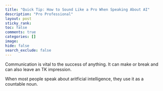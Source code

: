 ```yaml
---
title: "Quick Tip: How to Sound Like a Pro When Speaking About AI"
description: "Pro Professional"
layout: post
sticky_rank:
toc: false
comments: true
categories: []
image:
hide: false
search_exclude: false
---
```


Communication is vital to the success of anything. It can make or break and 
can also leave an TK impression.

When most people speak about aritficial intelligence, they use it as a 
countable noun.